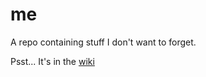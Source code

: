 # me
A repo containing stuff I don't want to forget.

Psst... It's in the [wiki](https://github.com/markusahlstrand/me/wiki)
